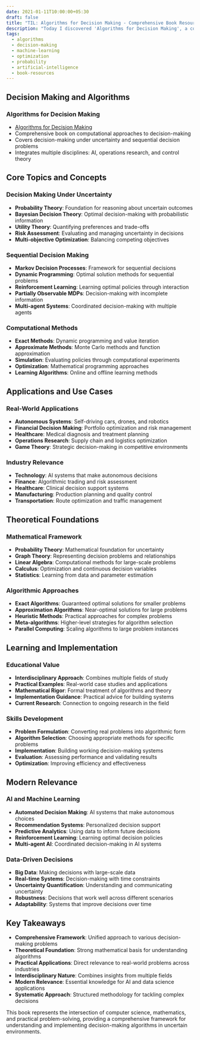 ```yaml
---
date: 2021-01-11T10:00:00+05:30
draft: false
title: "TIL: Algorithms for Decision Making - Comprehensive Book Resource"
description: "Today I discovered 'Algorithms for Decision Making', a comprehensive book covering computational approaches to decision-making under uncertainty."
tags:
  - algorithms
  - decision-making
  - machine-learning
  - optimization
  - probability
  - artificial-intelligence
  - book-resources
---
```


## Decision Making and Algorithms

### Algorithms for Decision Making
- [Algorithms for Decision Making](http://algorithmsbook.com)
- Comprehensive book on computational approaches to decision-making
- Covers decision-making under uncertainty and sequential decision problems
- Integrates multiple disciplines: AI, operations research, and control theory

## Core Topics and Concepts

### Decision Making Under Uncertainty
- **Probability Theory**: Foundation for reasoning about uncertain outcomes
- **Bayesian Decision Theory**: Optimal decision-making with probabilistic information
- **Utility Theory**: Quantifying preferences and trade-offs
- **Risk Assessment**: Evaluating and managing uncertainty in decisions
- **Multi-objective Optimization**: Balancing competing objectives

### Sequential Decision Making
- **Markov Decision Processes**: Framework for sequential decisions
- **Dynamic Programming**: Optimal solution methods for sequential problems
- **Reinforcement Learning**: Learning optimal policies through interaction
- **Partially Observable MDPs**: Decision-making with incomplete information
- **Multi-agent Systems**: Coordinated decision-making with multiple agents

### Computational Methods
- **Exact Methods**: Dynamic programming and value iteration
- **Approximate Methods**: Monte Carlo methods and function approximation
- **Simulation**: Evaluating policies through computational experiments
- **Optimization**: Mathematical programming approaches
- **Learning Algorithms**: Online and offline learning methods

## Applications and Use Cases

### Real-World Applications
- **Autonomous Systems**: Self-driving cars, drones, and robotics
- **Financial Decision Making**: Portfolio optimization and risk management
- **Healthcare**: Medical diagnosis and treatment planning
- **Operations Research**: Supply chain and logistics optimization
- **Game Theory**: Strategic decision-making in competitive environments

### Industry Relevance
- **Technology**: AI systems that make autonomous decisions
- **Finance**: Algorithmic trading and risk assessment
- **Healthcare**: Clinical decision support systems
- **Manufacturing**: Production planning and quality control
- **Transportation**: Route optimization and traffic management

## Theoretical Foundations

### Mathematical Framework
- **Probability Theory**: Mathematical foundation for uncertainty
- **Graph Theory**: Representing decision problems and relationships
- **Linear Algebra**: Computational methods for large-scale problems
- **Calculus**: Optimization and continuous decision variables
- **Statistics**: Learning from data and parameter estimation

### Algorithmic Approaches
- **Exact Algorithms**: Guaranteed optimal solutions for smaller problems
- **Approximation Algorithms**: Near-optimal solutions for large problems
- **Heuristic Methods**: Practical approaches for complex problems
- **Meta-algorithms**: Higher-level strategies for algorithm selection
- **Parallel Computing**: Scaling algorithms to large problem instances

## Learning and Implementation

### Educational Value
- **Interdisciplinary Approach**: Combines multiple fields of study
- **Practical Examples**: Real-world case studies and applications
- **Mathematical Rigor**: Formal treatment of algorithms and theory
- **Implementation Guidance**: Practical advice for building systems
- **Current Research**: Connection to ongoing research in the field

### Skills Development
- **Problem Formulation**: Converting real problems into algorithmic form
- **Algorithm Selection**: Choosing appropriate methods for specific problems
- **Implementation**: Building working decision-making systems
- **Evaluation**: Assessing performance and validating results
- **Optimization**: Improving efficiency and effectiveness

## Modern Relevance

### AI and Machine Learning
- **Automated Decision Making**: AI systems that make autonomous choices
- **Recommendation Systems**: Personalized decision support
- **Predictive Analytics**: Using data to inform future decisions
- **Reinforcement Learning**: Learning optimal decision policies
- **Multi-agent AI**: Coordinated decision-making in AI systems

### Data-Driven Decisions
- **Big Data**: Making decisions with large-scale data
- **Real-time Systems**: Decision-making with time constraints
- **Uncertainty Quantification**: Understanding and communicating uncertainty
- **Robustness**: Decisions that work well across different scenarios
- **Adaptability**: Systems that improve decisions over time

## Key Takeaways

- **Comprehensive Framework**: Unified approach to various decision-making problems
- **Theoretical Foundation**: Strong mathematical basis for understanding algorithms
- **Practical Applications**: Direct relevance to real-world problems across industries
- **Interdisciplinary Nature**: Combines insights from multiple fields
- **Modern Relevance**: Essential knowledge for AI and data science applications
- **Systematic Approach**: Structured methodology for tackling complex decisions

This book represents the intersection of computer science, mathematics, and practical problem-solving, providing a comprehensive framework for understanding and implementing decision-making algorithms in uncertain environments.
